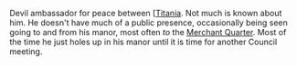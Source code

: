 Devil ambassador for peace between [[Titania](../../Organizations/ZeNa/ZeNa%20City%20Council.md). Not much is known about him. He doesn't have much of a public presence, occasionally being seen going to and from his manor, most often _to_ the [Merchant Quarter](Merchant%20Quarter). Most of the time he just holes up in his manor until it is time for another Council meeting.